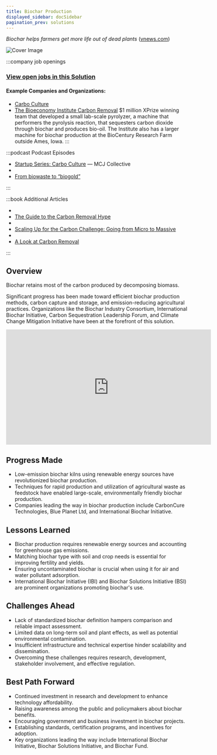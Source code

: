 ```yaml
---
title: Biochar Production
displayed_sidebar: docSidebar
pagination_prev: solutions
---
```


_Biochar helps farmers get more life out of dead plants_ ([vnews.com](https://www.vnews.com/Biochar-Demonstration-Offers-Alternative-to-Burn-Piles-46911424))

![Cover Image](../static/img/biochar-kiln.jpg)

:::company job openings
  ### [View open jobs in this Solution](https://climatebase.org/jobs?l=&q=&drawdown_solutions=Biochar+Production)
  #### Example Companies and Organizations:
  - [Carbo Culture](https://carboculture.com/)
  - [The Bioeconomy Institute Carbon Removal](https://www.biorenew.iastate.edu/) $1 million XPrize winning team that developed a small lab-scale pyrolyzer, a machine that performers the pyrolysis reaction,  that sequesters carbon dioxide through biochar and produces bio-oil. The Institute also has a larger machine for biochar production at the BioCentury Research Farm outside Ames, Iowa.
:::

:::podcast Podcast Episodes
- [Startup Series: Carbo Culture](https://player.simplecast.com/10b86d33-6c0b-467c-91d1-2cced2ac2d58?dark=true&wmode=opaque) — MCJ Collective
- <li><a href="https://embed.podcasts.apple.com/us/podcast/from-biowaste-to-biogold/id1593204897?i=1000565755759">From biowaste to “biogold”</a></li>
:::

:::book Additional Articles

- <li><a href="https://climatedrift.substack.com/p/the-guide-to-the-carbon-removal-hype">The Guide to the Carbon Removal Hype</a></li>
- <li><a href="https://climatedrift.substack.com/p/scaling-up-for-the-carbon-challenge">Scaling Up for the Carbon Challenge: Going from Micro to Massive</a></li>
- <li><a href="https://climatedrift.substack.com/p/a-look-at-carbon-removal">A Look at Carbon Removal</a></li>
:::

## Overview

Biochar retains most of the carbon produced by decomposing biomass.

Significant progress has been made toward efficient biochar production methods, carbon capture and storage, and emission-reducing agricultural practices. Organizations like the Biochar Industry Consortium, International Biochar Initiative, Carbon Sequestration Leadership Forum, and Climate Change Mitigation Initiative have been at the forefront of this solution.

<iframe width="560" height="315" src="https://www.youtube-nocookie.com/embed/zFX1mOsg36w?si=H_P0WZ7XFclD1Nvg" title="YouTube video player" frameborder="0" allow="accelerometer; autoplay; clipboard-write; encrypted-media; gyroscope; picture-in-picture; web-share" allowfullscreen></iframe>

## Progress Made

- Low-emission biochar kilns using renewable energy sources have revolutionized biochar production.
- Techniques for rapid production and utilization of agricultural waste as feedstock have enabled large-scale, environmentally friendly biochar production.
- Companies leading the way in biochar production include CarbonCure Technologies, Blue Planet Ltd, and International Biochar Initiative.

## Lessons Learned

- Biochar production requires renewable energy sources and accounting for greenhouse gas emissions.
- Matching biochar type with soil and crop needs is essential for improving fertility and yields.
- Ensuring uncontaminated biochar is crucial when using it for air and water pollutant adsorption.
- International Biochar Initiative (IBI) and Biochar Solutions Initiative (BSI) are prominent organizations promoting biochar's use.

## Challenges Ahead

- Lack of standardized biochar definition hampers comparison and reliable impact assessment.
- Limited data on long-term soil and plant effects, as well as potential environmental contamination.
- Insufficient infrastructure and technical expertise hinder scalability and dissemination.
- Overcoming these challenges requires research, development, stakeholder involvement, and effective regulation.

## Best Path Forward

- Continued investment in research and development to enhance technology affordability.
- Raising awareness among the public and policymakers about biochar benefits.
- Encouraging government and business investment in biochar projects.
- Establishing standards, certification programs, and incentives for adoption.
- Key organizations leading the way include International Biochar Initiative, Biochar Solutions Initiative, and Biochar Fund.
